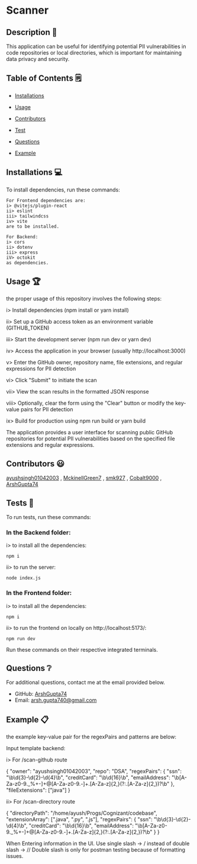 # Scanner
  


  ## Description 📝

  This application can be useful for identifying potential PII vulnerabilities in code repositories or local directories, which is important for maintaining data privacy and security.

  ## Table of Contents 🗒

  * [Installations](#installations-)

  * [Usage](#usage-)
  
  * [Contributors](#contributors-)

  * [Test](#tests-)

  * [Questions](#questions-)

  * [Example](#example-)

  
  
  ## Installations 💻

  To install dependencies, run these commands:

  ```
  For Frontend dependencies are:
  i> @vitejs/plugin-react 
  ii> eslint
  iii> tailwindcss
  iv> vite 
  are to be installed. 

  For Backend:
  i> cors
  ii> dotenv
  iii> express
  iV> octokit 
  as dependencies.
  ```

  ## Usage 🏆

  the proper usage of this repository involves the following steps:

  i> Install dependencies (npm install or yarn install)

  ii> Set up a GitHub access token as an environment variable (GITHUB_TOKEN)

  iii> Start the development server (npm run dev or yarn dev)

  iv> Access the application in your browser (usually http://localhost:3000)

  v> Enter the GitHub owner, repository name, file extensions, and regular expressions for PII detection

  vi> Click "Submit" to initiate the scan

  vii> View the scan results in the formatted JSON response

  viii> Optionally, clear the form using the "Clear" button or modify the key-value pairs for PII detection

  ix> Build for production using npm run build or yarn build
  

  The application provides a user interface for scanning public GitHub repositories for potential PII vulnerabilities based on the specified file extensions and regular expressions.

  

  ## Contributors 😃

  [ayushsingh01042003](https://github.com/ayushsingh01042003/) , [MckinellGreen7](https://github.com/MckinellGreen7/) , [smk927](https://github.com/smk927/) , [Cobalt9000](https://github.com/Cobalt9000/) , [ArshGupta74](https://github.com/ArshGupta74/)

  ## Tests 🧪

  To run tests, run these commands:

  ### In the Backend folder:

  i> to install all the dependencies:
  ```
  npm i
  ```
  ii> to run the server:
  ```
  node index.js
  ```

  ### In the Frontend folder:
  i> to install all the dependencies:
  ```
  npm i
  ```
  ii> to run the frontend on locally on http://localhost:5173/:
  ```
  npm run dev
  ```
  
  Run these commands on their respective integrated terminals.

  ## Questions ❔

  For additional questions, contact me at the email provided below. 

  - GitHub: [ArshGupta74](https://github.com/ArshGupta74/)
  - Email:  arsh.gupta740@gmail.com 

  ## Example 📋

  the example key-value pair for the regexPairs and patterns are below: 

  Input template backend:

  i> For /scan-github route

  { "owner": "ayushsingh01042003", "repo": "DSA", "regexPairs": { "ssn": "\b\d{3}-\d{2}-\d{4}\b", "creditCard": "\b\d{16}\b", "emailAddress": "\b[A-Za-z0-9._%+-]+@[A-Za-z0-9.-]+\.[A-Za-z]{2,}(?:\.[A-Za-z]{2,})?\b" }, "fileExtensions": ["java"] }

  ii> For /scan-directory route

  { "directoryPath": "/home/ayush/Progs/Cognizant/codebase", "extensionArray": [".java", ".py", ".js"], "regexPairs": { "ssn": "\b\d{3}-\d{2}-\d{4}\b", "creditCard": "\b\d{16}\b", "emailAddress": "\b[A-Za-z0-9._%+-]+@[A-Za-z0-9.-]+\.[A-Za-z]{2,}(?:\.[A-Za-z]{2,})?\b" } }

  When Entering information in the UI. Use single slash -> / instead of double slash -> // Double slash is only for postman testing because of formatting issues.
